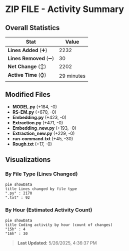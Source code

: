 # ZIP FILE - Activity Summary 

## Overall Statistics

| Stat                   | Value                                                             |
| ---------------------- | ----------------------------------------------------------------- |
| **Lines Added** (➕)   | 2232                                          |
| **Lines Removed** (➖) | 30                                        |
| **Net Change** (↕)    | 2202                |
| **Active Time** (⌚)   | 29 minutes |


## Modified Files
- **MODEL.py** (+184, -0)
- **RS-EM.py** (+670, -0)
- **Embedding.py** (+423, -0)
- **Extraction.py** (+471, -0)
- **Embedding_new.py** (+193, -0)
- **Extraction_new.py** (+229, -0)
- **run-command.txt** (+45, -30)
- **Rough.txt** (+17, -0)

## Visualizations

### By File Type (Lines Changed)

```mermaid
pie showData
title Lines changed by file type
".py" : 2170
".txt" : 92
```

### By Hour (Estimated Activity Count)

```mermaid
pie showData
title Coding activity by hour (count of changes)
"15h" : 4
"16h" : 30
```


> **Last Updated:** 5/26/2025, 4:36:37 PM